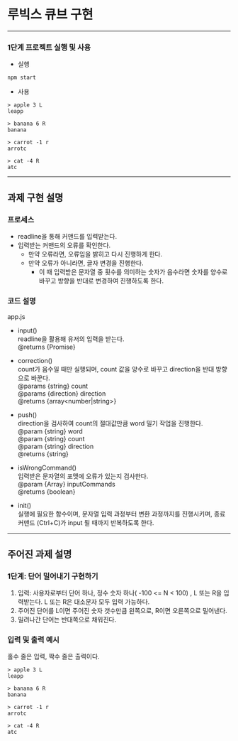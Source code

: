 # 루빅스 큐브 구현

---

### 1단계 프로젝트 실행 및 사용

- 실행

```
npm start
```

- 사용

```
> apple 3 L
leapp

> banana 6 R
banana

> carrot -1 r
arrotc

> cat -4 R
atc
```

---

## 과제 구현 설명

### 프로세스

- readline을 통해 커맨드를 입력받는다.
- 입력받는 커맨드의 오류를 확인한다.
  - 만약 오류라면, 오류임을 밝히고 다시 진행하게 한다.
  - 만약 오류가 아니라면, 글자 변경을 진행한다.
    - 이 때 입력받은 문자열 중 횟수를 의미하는 숫자가 음수라면 숫자를 양수로 바꾸고 방향을 반대로 변경하여 진행하도록 한다.

### 코드 설명

app.js

- input()  
  readline을 활용해 유저의 입력을 받는다.  
  @returns {Promise<string>}

- correction()  
  count가 음수일 때만 실행되며, count 값을 양수로 바꾸고 direction을 반대 방향으로 바꾼다.  
  @params {string} count  
  @params {direction} direction  
  @returns {array<number|string>}

- push()  
  direction을 검사하여 count의 절대값만큼 word 밀기 작업을 진행한다.  
  @param {string} word  
  @param {string} count  
  @param {string} direction  
  @returns {string}

- isWrongCommand()  
  입력받은 문자열의 포맷에 오류가 있는지 검사한다.  
  @param {Array<string>} inputCommands  
  @returns {boolean}

- init()  
  실행에 필요한 함수이며, 문자열 입력 과정부터 변환 과정까지를 진행시키며, 종료커맨드 (Ctrl+C)가 input 될 때까지 반복하도록 한다.

---

## 주어진 과제 설명

### 1단계: 단어 밀어내기 구현하기

1. 입력: 사용자로부터 단어 하나, 정수 숫자 하나( -100 <= N < 100) , L 또는 R을 입력받는다. L 또는 R은 대소문자 모두 입력 가능하다.
2. 주어진 단어를 L이면 주어진 숫자 갯수만큼 왼쪽으로, R이면 오른쪽으로 밀어낸다.
3. 밀려나간 단어는 반대쪽으로 채워진다.

### 입력 및 출력 예시

홀수 줄은 입력, 짝수 줄은 출력이다.

```
> apple 3 L
leapp

> banana 6 R
banana

> carrot -1 r
arrotc

> cat -4 R
atc
```

